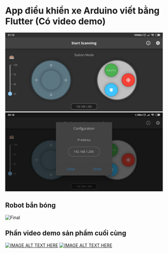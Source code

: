 # App điều khiển xe Arduino viết bằng Flutter (Có video demo)

![Overview](readme/overview_app.jpg)
![Edit IP](readme/edit_ip.jpg)
## Robot bắn bóng
![Final](readme/app_robot.JPG)
## Phần video demo sản phẩm cuối cùng
[![IMAGE ALT TEXT HERE](https://img.youtube.com/vi/VQ2Kdcl1gGU/0.jpg)](https://www.youtube.com/watch?v=VQ2Kdcl1gGU)
[![IMAGE ALT TEXT HERE](https://img.youtube.com/vi/T0oyWztYSEA/0.jpg)](https://www.youtube.com/watch?v=T0oyWztYSEA)
